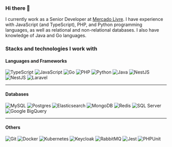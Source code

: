 ### Hi there 👋

I currently work as a Senior Developer at [Mercado Livre](https://www.mercadolivre.com.br).
I have experience with JavaScript (and TypeScript), PHP, and Python programming languages, as well as relational and non-relational
databases. I also have knowledge of Java and Go languages.

<h3>Stacks and technologies I work with</h3>

<h4>Languages and Frameworks</h4>
<div>
    <img alt="TypeScript" src="https://img.shields.io/badge/-TypeScript-007ACC?style=flat-square&logo=typescript&logoColor=white" />
    <img alt="JavaScript" src="https://img.shields.io/badge/-JavaScript-007ACC?style=flat-square&logo=javascript&logoColor=white" />
    <img alt="Go" src="https://img.shields.io/badge/-Go-007ACC?style=flat-square&logo=go&logoColor=white" />
    <img alt="PHP" src="https://img.shields.io/badge/-PHP-007ACC?style=flat-square&logo=php&logoColor=white" />
    <img alt="Python" src="https://img.shields.io/badge/-Python-007ACC?style=flat-square&logo=python&logoColor=white" />
    <img alt="Java" src="https://img.shields.io/badge/-Java-007ACC?style=flat-square&logo=openjdk&logoColor=white" />
    <img alt="NestJS" src="https://img.shields.io/badge/-NestJS-007ACC?style=flat-square&logo=nestjs&logoColor=white" />
    <img alt="NestJS" src="https://img.shields.io/badge/-AdonisJS-007ACC?style=flat-square&logo=AdonisJS&logoColor=white" />
    <img alt="Laravel" src="https://img.shields.io/badge/-Laravel-007ACC?style=flat-square&logo=laravel&logoColor=white" />
</div>
<hr />

<h4>Databases</h4>
<div> 
    <img alt="MySQL" src="https://img.shields.io/badge/-MySQL-007ACC?style=flat-square&logo=MySQL&logoColor=white" />
    <img alt="Postgres" src="https://img.shields.io/badge/-Postgres-007ACC?style=flat-square&logo=Postgresql&logoColor=white" />
    <img alt="Elasticsearch" src="https://img.shields.io/badge/-Elasticsearch-007ACC?style=flat-square&logo=Elasticsearch&logoColor=white" />
    <img alt="MongoDB" src="https://img.shields.io/badge/-MongoDB-007ACC?style=flat-square&logo=MongoDB&logoColor=white" />
    <img alt="Redis" src="https://img.shields.io/badge/-Redis-007ACC?style=flat-square&logo=Redis&logoColor=white" />
    <img alt="SQL Server" src="https://img.shields.io/badge/-SQL Server-007ACC?style=flat-square&logo=microsoft-sql-server&logoColor=white" />
    <img alt="Google BigQuery" src="https://img.shields.io/badge/-Google BigQuery-007ACC?style=flat-square&logo=google%20cloud&logoColor=white" />
</div>
<hr />

<h4>Others</h4>
<div>
    <img alt="Git" src="https://img.shields.io/badge/-Git-007ACC?style=flat-square&logo=Git&logoColor=white" />
    <img alt="Docker" src="https://img.shields.io/badge/-Docker-007ACC?style=flat-square&logo=Docker&logoColor=white" />
    <img alt="Kubernetes" src="https://img.shields.io/badge/-Kubernetes-007ACC?style=flat-square&logo=Kubernetes&logoColor=white" />
    <img alt="Keycloak" src="https://img.shields.io/badge/-Keycloak-007ACC?style=flat-square&logo=Keycloak&logoColor=white" />
    <img alt="RabbitMQ" src="https://img.shields.io/badge/-RabbitMQ-007ACC?style=flat-square&logo=RabbitMQ&logoColor=white" />
    <img alt="Jest" src="https://img.shields.io/badge/-Jest-007ACC?style=flat-square&logo=Jest&logoColor=white" />
    <img alt="PHPUnit" src="https://img.shields.io/badge/-PHPUnit-007ACC?style=flat-square&logo=PHPUnit&logoColor=white" />
</div>
